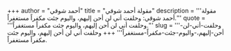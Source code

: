 +++
author = "أحمد شوقي"
title = "مقولة أحمد شوقي"
description = '''مقولة أحمد شوقي: وحلفت أني لن أحن إليهم، واليوم جئت مكفراً مستغفراً.'''
quote = '''وحلفت أني لن أحن إليهم، واليوم جئت مكفراً مستغفراً.'''
slug = '''وحلفت-أني-لن-أحن-إليهم،-واليوم-جئت-مكفراً-مستغفراً'''
+++
وحلفت أني لن أحن إليهم، واليوم جئت مكفراً مستغفراً.
